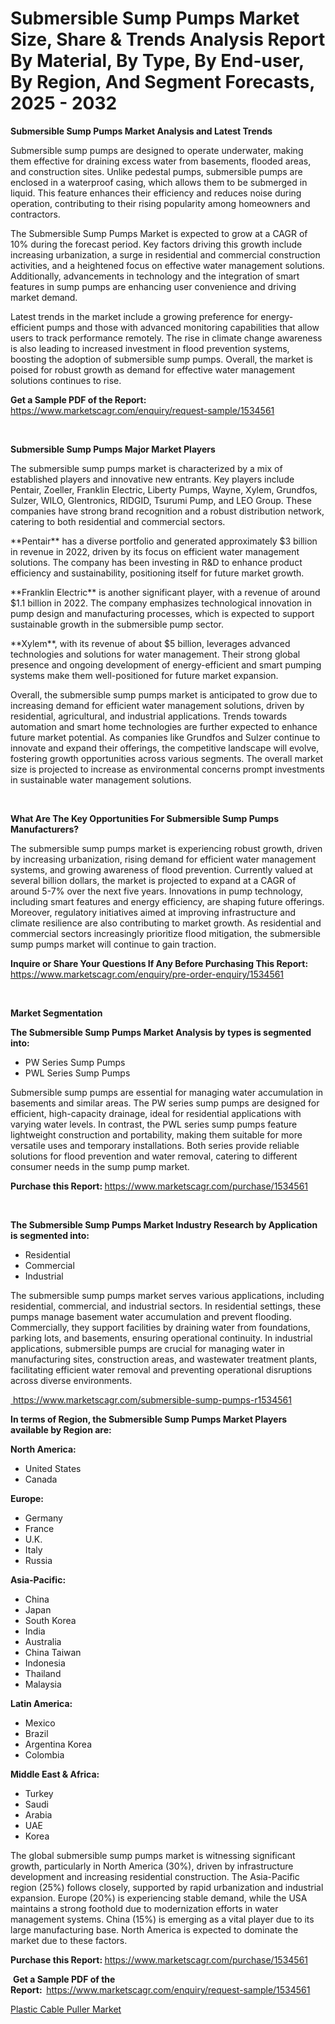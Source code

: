 <p><h1>Submersible Sump Pumps Market Size, Share & Trends Analysis Report By Material, By Type, By End-user, By Region, And Segment Forecasts, 2025 - 2032</h1></p><p><strong>Submersible Sump Pumps Market Analysis and Latest Trends</strong></p>
<p><p>Submersible sump pumps are designed to operate underwater, making them effective for draining excess water from basements, flooded areas, and construction sites. Unlike pedestal pumps, submersible pumps are enclosed in a waterproof casing, which allows them to be submerged in liquid. This feature enhances their efficiency and reduces noise during operation, contributing to their rising popularity among homeowners and contractors.</p><p>The Submersible Sump Pumps Market is expected to grow at a CAGR of 10% during the forecast period. Key factors driving this growth include increasing urbanization, a surge in residential and commercial construction activities, and a heightened focus on effective water management solutions. Additionally, advancements in technology and the integration of smart features in sump pumps are enhancing user convenience and driving market demand.</p><p>Latest trends in the market include a growing preference for energy-efficient pumps and those with advanced monitoring capabilities that allow users to track performance remotely. The rise in climate change awareness is also leading to increased investment in flood prevention systems, boosting the adoption of submersible sump pumps. Overall, the market is poised for robust growth as demand for effective water management solutions continues to rise.</p></p>
<p><strong>Get a Sample PDF of the Report:&nbsp;</strong> <a href="https://www.marketscagr.com/enquiry/request-sample/1534561?utm_campaign=2528&utm_medium=2&utm_source=Github&utm_content=ia&utm_term=08042025&utm_id=submersible-sump-pumps">https://www.marketscagr.com/enquiry/request-sample/1534561</a></p>
<p>&nbsp;</p>
<p><strong>Submersible Sump Pumps Major Market Players</strong></p>
<p><p>The submersible sump pumps market is characterized by a mix of established players and innovative new entrants. Key players include Pentair, Zoeller, Franklin Electric, Liberty Pumps, Wayne, Xylem, Grundfos, Sulzer, WILO, Glentronics, RIDGID, Tsurumi Pump, and LEO Group. These companies have strong brand recognition and a robust distribution network, catering to both residential and commercial sectors.</p><p>**Pentair** has a diverse portfolio and generated approximately $3 billion in revenue in 2022, driven by its focus on efficient water management solutions. The company has been investing in R&D to enhance product efficiency and sustainability, positioning itself for future market growth.</p><p>**Franklin Electric** is another significant player, with a revenue of around $1.1 billion in 2022. The company emphasizes technological innovation in pump design and manufacturing processes, which is expected to support sustainable growth in the submersible pump sector.</p><p>**Xylem**, with its revenue of about $5 billion, leverages advanced technologies and solutions for water management. Their strong global presence and ongoing development of energy-efficient and smart pumping systems make them well-positioned for future market expansion.</p><p>Overall, the submersible sump pumps market is anticipated to grow due to increasing demand for efficient water management solutions, driven by residential, agricultural, and industrial applications. Trends towards automation and smart home technologies are further expected to enhance future market potential. As companies like Grundfos and Sulzer continue to innovate and expand their offerings, the competitive landscape will evolve, fostering growth opportunities across various segments. The overall market size is projected to increase as environmental concerns prompt investments in sustainable water management solutions.</p></p>
<p>&nbsp;</p>
<p><strong>What Are The Key Opportunities For Submersible Sump Pumps Manufacturers?</strong></p>
<p><p>The submersible sump pumps market is experiencing robust growth, driven by increasing urbanization, rising demand for efficient water management systems, and growing awareness of flood prevention. Currently valued at several billion dollars, the market is projected to expand at a CAGR of around 5-7% over the next five years. Innovations in pump technology, including smart features and energy efficiency, are shaping future offerings. Moreover, regulatory initiatives aimed at improving infrastructure and climate resilience are also contributing to market growth. As residential and commercial sectors increasingly prioritize flood mitigation, the submersible sump pumps market will continue to gain traction.</p></p>
<p><strong>Inquire or Share Your Questions If Any Before Purchasing This Report:</strong> <a href="https://www.marketscagr.com/enquiry/pre-order-enquiry/1534561?utm_campaign=2528&utm_medium=2&utm_source=Github&utm_content=ia&utm_term=08042025&utm_id=submersible-sump-pumps">https://www.marketscagr.com/enquiry/pre-order-enquiry/1534561</a></p>
<p>&nbsp;</p>
<p><strong>Market Segmentation</strong></p>
<p><strong>The Submersible Sump Pumps Market Analysis by types is segmented into:</strong></p>
<p><ul><li>PW Series Sump Pumps</li><li>PWL Series Sump Pumps</li></ul></p>
<p><p>Submersible sump pumps are essential for managing water accumulation in basements and similar areas. The PW series sump pumps are designed for efficient, high-capacity drainage, ideal for residential applications with varying water levels. In contrast, the PWL series sump pumps feature lightweight construction and portability, making them suitable for more versatile uses and temporary installations. Both series provide reliable solutions for flood prevention and water removal, catering to different consumer needs in the sump pump market.</p></p>
<p><strong>Purchase this Report:&nbsp;</strong><a href="https://www.marketscagr.com/purchase/1534561?utm_campaign=2528&utm_medium=2&utm_source=Github&utm_content=ia&utm_term=08042025&utm_id=submersible-sump-pumps">https://www.marketscagr.com/purchase/1534561</a></p>
<p>&nbsp;</p>
<p><strong>The Submersible Sump Pumps Market Industry Research by Application is segmented into:</strong></p>
<p><ul><li>Residential</li><li>Commercial</li><li>Industrial</li></ul></p>
<p><p>The submersible sump pumps market serves various applications, including residential, commercial, and industrial sectors. In residential settings, these pumps manage basement water accumulation and prevent flooding. Commercially, they support facilities by draining water from foundations, parking lots, and basements, ensuring operational continuity. In industrial applications, submersible pumps are crucial for managing water in manufacturing sites, construction areas, and wastewater treatment plants, facilitating efficient water removal and preventing operational disruptions across diverse environments.</p></p>
<p><a href="https://www.marketscagr.com/submersible-sump-pumps-r1534561?utm_campaign=2528&utm_medium=2&utm_source=Github&utm_content=ia&utm_term=08042025&utm_id=submersible-sump-pumps">&nbsp;https://www.marketscagr.com/submersible-sump-pumps-r1534561</a></p>
<p><strong>In terms of Region, the Submersible Sump Pumps Market Players available by Region are:</strong></p>
<p>
    <p> <strong> North America: </strong>
        <ul>
            <li>United States</li>
            <li>Canada</li>
        </ul>
        </p> 
    <p> <strong> Europe: </strong>
        <ul>
            <li>Germany</li>
            <li>France</li>
            <li>U.K.</li>
            <li>Italy</li>
            <li>Russia</li>
        </ul>
        </p> 
    <p> <strong> Asia-Pacific: </strong>
        <ul>
            <li>China</li>
            <li>Japan</li>
            <li>South Korea</li>
            <li>India</li>
            <li>Australia</li>
            <li>China Taiwan</li>
            <li>Indonesia</li>
            <li>Thailand</li>
            <li>Malaysia</li>
        </ul>
        </p> 
    <p> <strong> Latin America: </strong>
        <ul>
            <li>Mexico</li>
            <li>Brazil</li>
            <li>Argentina Korea</li>
            <li>Colombia</li>
        </ul>
        </p> 
    <p> <strong> Middle East & Africa: </strong>
        <ul>
            <li>Turkey</li>
            <li>Saudi</li>
            <li>Arabia</li>
            <li>UAE</li>
            <li>Korea</li>
        </ul>
    </p>
    </p>
<p><p>The global submersible sump pumps market is witnessing significant growth, particularly in North America (30%), driven by infrastructure development and increasing residential construction. The Asia-Pacific region (25%) follows closely, supported by rapid urbanization and industrial expansion. Europe (20%) is experiencing stable demand, while the USA maintains a strong foothold due to modernization efforts in water management systems. China (15%) is emerging as a vital player due to its large manufacturing base. North America is expected to dominate the market due to these factors.</p></p>
<p><strong>Purchase this Report: </strong><a href="https://www.marketscagr.com/purchase/1534561?utm_campaign=2528&utm_medium=2&utm_source=Github&utm_content=ia&utm_term=08042025&utm_id=submersible-sump-pumps">https://www.marketscagr.com/purchase/1534561</a></p>
<p>&nbsp;<strong>Get a Sample PDF of the Report:&nbsp;&nbsp;</strong><a href="https://www.marketscagr.com/enquiry/request-sample/1534561?utm_campaign=2528&utm_medium=2&utm_source=Github&utm_content=ia&utm_term=08042025&utm_id=submersible-sump-pumps">https://www.marketscagr.com/enquiry/request-sample/1534561</a></p>
<p><strong></strong></p>
<p><p><a href="https://github.com/semenbobbaxu/Market-Research-Report-List-1/blob/main/plastic-cable-puller-market.md?utm_campaign=2528&utm_medium=2&utm_source=Github&utm_content=ia&utm_term=08042025&utm_id=submersible-sump-pumps">Plastic Cable Puller Market</a></p></p>
